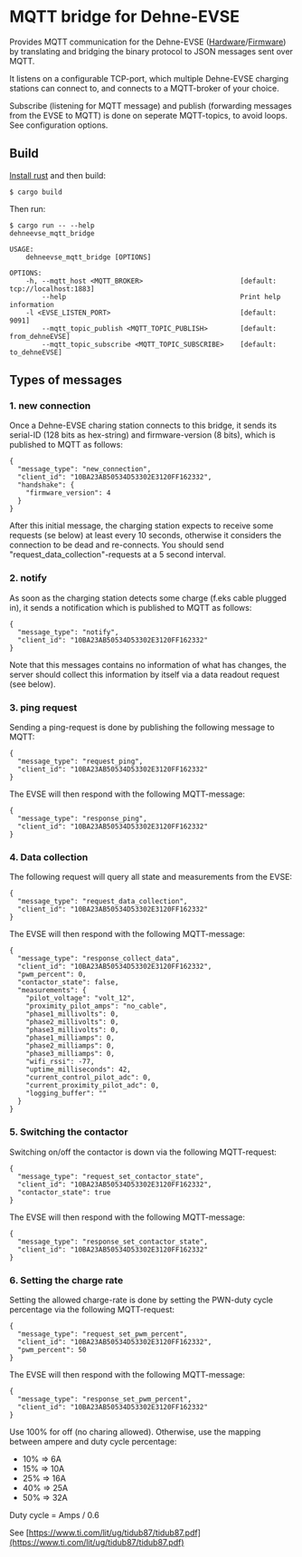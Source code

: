 # MQTT bridge for Dehne-EVSE
Provides MQTT communication for the Dehne-EVSE ([Hardware](https://github.com/sebdehne/DehneEVSE-Hardware)/[Firmware](https://github.com/sebdehne/DehneEVSE-Firmware)) by translating and bridging the binary protocol 
to JSON messages sent over MQTT. 

It listens on a configurable TCP-port, which multiple Dehne-EVSE charging stations can connect to, and connects to a MQTT-broker of your choice. 

Subscribe (listening for MQTT message) and publish (forwarding messages from the EVSE to MQTT) is done on seperate MQTT-topics, 
to avoid loops. See configuration options.

## Build
[Install rust](https://www.rust-lang.org/tools/install) and then build:

    $ cargo build

Then run:

    $ cargo run -- --help
    dehneevse_mqtt_bridge 

    USAGE:
        dehneevse_mqtt_bridge [OPTIONS]

    OPTIONS:
        -h, --mqtt_host <MQTT_BROKER>                        [default: tcp://localhost:1883]
            --help                                           Print help information
        -l <EVSE_LISTEN_PORT>                                [default: 9091]
            --mqtt_topic_publish <MQTT_TOPIC_PUBLISH>        [default: from_dehneEVSE]
            --mqtt_topic_subscribe <MQTT_TOPIC_SUBSCRIBE>    [default: to_dehneEVSE]


## Types of messages

### 1. new connection
Once a Dehne-EVSE charing station connects to this bridge, it sends its serial-ID (128 bits as hex-string) 
and firmware-version (8 bits), which is published to MQTT as follows:

    {
      "message_type": "new_connection",
      "client_id": "10BA23AB50534D53302E3120FF162332",
      "handshake": {
        "firmware_version": 4
      }
    }

After this initial message, the charging station expects to receive some requests (se below) at least every 10 seconds,
otherwise it considers the connection to be dead and re-connects. You should send "request_data_collection"-requests
at a 5 second interval.

### 2. notify
As soon as the charging station detects some charge (f.eks cable plugged in), it sends a notification which
is published to MQTT as follows:

    {
      "message_type": "notify",
      "client_id": "10BA23AB50534D53302E3120FF162332"
    }

Note that this messages contains no information of what has changes, the server should collect this information 
by itself via a data readout request (see below).

### 3. ping request
Sending a ping-request is done by publishing the following message to MQTT:

    {
      "message_type": "request_ping",
      "client_id": "10BA23AB50534D53302E3120FF162332"
    }

The EVSE will then respond with the following MQTT-message:

    {
      "message_type": "response_ping",
      "client_id": "10BA23AB50534D53302E3120FF162332"
    }

### 4. Data collection
The following request will query all state and measurements from the EVSE:

    {
      "message_type": "request_data_collection",
      "client_id": "10BA23AB50534D53302E3120FF162332"
    }

The EVSE will then respond with the following MQTT-message:

    {
      "message_type": "response_collect_data",
      "client_id": "10BA23AB50534D53302E3120FF162332",
      "pwm_percent": 0,
      "contactor_state": false,
      "measurements": {
        "pilot_voltage": "volt_12",
        "proximity_pilot_amps": "no_cable",
        "phase1_millivolts": 0,
        "phase2_millivolts": 0,
        "phase3_millivolts": 0,
        "phase1_milliamps": 0,
        "phase2_milliamps": 0,
        "phase3_milliamps": 0,
        "wifi_rssi": -77,
        "uptime_milliseconds": 42,
        "current_control_pilot_adc": 0,
        "current_proximity_pilot_adc": 0,
        "logging_buffer": ""
      }
    }

### 5. Switching the contactor
Switching on/off the contactor is down via the following MQTT-request:

    {
      "message_type": "request_set_contactor_state",
      "client_id": "10BA23AB50534D53302E3120FF162332",
      "contactor_state": true
    }

The EVSE will then respond with the following MQTT-message:

    {
      "message_type": "response_set_contactor_state",
      "client_id": "10BA23AB50534D53302E3120FF162332"
    }

### 6. Setting the charge rate
Setting the allowed charge-rate is done by setting the PWN-duty cycle percentage via the following MQTT-request:

    {
      "message_type": "request_set_pwm_percent",
      "client_id": "10BA23AB50534D53302E3120FF162332",
      "pwm_percent": 50
    }

The EVSE will then respond with the following MQTT-message:

    {
      "message_type": "response_set_pwm_percent",
      "client_id": "10BA23AB50534D53302E3120FF162332"
    }

Use 100% for off (no charing allowed). Otherwise, use the mapping between ampere and duty cycle percentage:

- 10% =>  6A
- 15% => 10A
- 25% => 16A
- 40% => 25A
- 50% => 32A

Duty cycle = Amps / 0.6

See [https://www.ti.com/lit/ug/tidub87/tidub87.pdf](https://www.ti.com/lit/ug/tidub87/tidub87.pdf)

